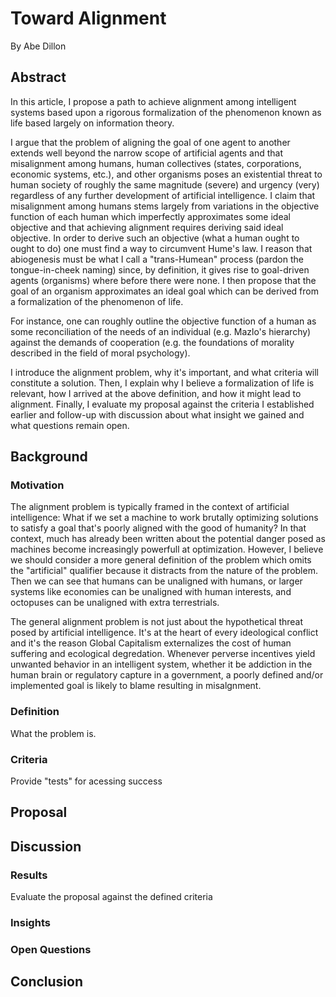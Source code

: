 # Toward Alignment
By Abe Dillon

## Abstract 
In this article, I propose a path to achieve alignment among intelligent systems based upon a rigorous formalization of the phenomenon known as life based largely on information theory. 

I argue that the problem of aligning the goal of one agent to another extends well beyond the narrow scope of artificial agents and that misalignment among humans, human collectives (states, corporations, economic systems, etc.), and other organisms poses an existential threat to human society of roughly the same magnitude (severe) and urgency (very) regardless of any further development of artificial intelligence. I claim that misalignment among humans stems largely from variations in the objective function of each human which imperfectly approximates some ideal objective and that achieving alignment requires deriving said ideal objective. In order to derive such an objective (what a human ought to ought to do) one must find a way to circumvent Hume's law. I reason that abiogenesis must be what I call a "trans-Humean" process (pardon the tongue-in-cheek naming) since, by definition, it gives rise to goal-driven agents (organisms) where before there were none. I then propose that the goal of an organism approximates an ideal goal which can be derived from a formalization of the phenomenon of life.

For instance, one can roughly outline the objective function of a human as some reconciliation of the needs of an individual (e.g. Mazlo's hierarchy) against the demands of cooperation (e.g. the foundations of morality described in the field of moral psychology). 

I introduce the alignment problem, why it's important, and what criteria will constitute a solution. Then, I explain why I believe a formalization of life is relevant, how I arrived at the above definition, and how it might lead to alignment. Finally, I evaluate my proposal against the criteria I established earlier and follow-up with discussion about what insight we gained and what questions remain open.

## Background
### Motivation
The alignment problem is typically framed in the context of artificial intelligence: What if we set a machine to work brutally optimizing solutions to satisfy a goal that's poorly aligned with the good of humanity? In that context, much has already been written about the potential danger posed as machines become increasingly powerfull at optimization. However, I believe we should consider a more general definition of the problem which omits the "artificial" qualifier because it distracts from the nature of the problem. Then we can see that humans can be unaligned with humans, or larger systems like economies can be unaligned with human interests, and octopuses can be unaligned with extra terrestrials.

The general alignment problem is not just about the hypothetical threat posed by artificial intelligence. It's at the heart of every ideological conflict and it's the reason Global Capitalism externalizes the cost of human suffering and ecological degredation. Whenever perverse incentives yield unwanted behavior in an intelligent system, whether it be addiction in the human brain or regulatory capture in a government, a poorly defined and/or implemented goal is likely to blame resulting in misalgnment.

### Definition
What the problem is. 

### Criteria 
Provide "tests" for acessing success

## Proposal


## Discussion
### Results
Evaluate the proposal against the defined criteria
### Insights
### Open Questions

## Conclusion 
